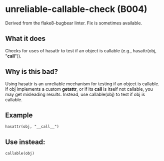 # unreliable-callable-check (B004)
Derived from the flake8-bugbear linter.
Fix is sometimes available.
## What it does
Checks for uses of hasattr to test if an object is callable (e.g.,
hasattr(obj, "__call__")).
## Why is this bad?
Using hasattr is an unreliable mechanism for testing if an object is
callable. If obj implements a custom __getattr__, or if its __call__
is itself not callable, you may get misleading results.
Instead, use callable(obj) to test if obj is callable.
## Example
```
hasattr(obj, "__call__")
```
## Use instead:
```
callable(obj)
```
